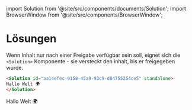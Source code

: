 import Solution from '@site/src/components/documents/Solution';
import BrowserWindow from '@site/src/components/BrowserWindow';

# Lösungen

Wenn Inhalt nur nach einer Freigabe verfügbar sein soll, eignet sich die `<Solution>` Komponente - sie versteckt den inhalt, bis er freigegeben wurde.

```md
<Solution id="aa14efec-9158-45a9-93c9-d84755254ce5" standalone>
Hallo Welt 🌍
</Solution>
```

<BrowserWindow>
<Solution id="aa14efec-9158-45a9-93c9-d84755254ce5" standalone>
Hallo Welt 🌍
</Solution>
</BrowserWindow>